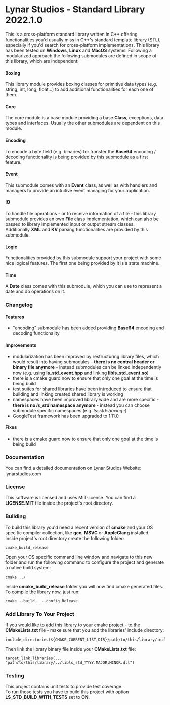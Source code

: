 # Lynar Studios - Standard Library 2022.1.0 #

This is a cross-platform standard library written in C++ offering functionalities you'd usually miss in C++'s standard template library (STL), especially if you'd search for cross-platform implementations. This library has been tested on __Windows__, __Linux__ and __MacOS__ systems.
Following a modularized approach the following submodules are defined in scope of this library, which are independent:
 
#### Boxing ####

This library module provides boxing classes for primitive data types (e.g. string, int, long, float...) to add additional functionalities for each one of them.

#### Core ####

The core module is a base module providing a base __Class__, exceptions, data types and interfaces. Usually the other submodules are dependent on this module. 

#### Encoding ####

To encode a byte field (e.g. binaries) for transfer the __Base64__ encoding / decoding functionality is being provided by this submodule as a first feature.

#### Event ####

This submodule comes with an __Event__ class, as well as with handlers and managers to provide an intuitive event managing for your application.

#### IO ####

To handle file operations - or to receive information of a file - this library submodule provides an own __File__ class implementation, which can also be passed to library implemented input or output stream classes.  
Additionally __XML__ and __KV__ parsing functionalities are provided by this submodule.

#### Logic ####

Functionalities provided by this submodule support your project with some nice logical features. The first one being provided by it is a state machine.

#### Time ####

A __Date__ class comes with this submodule, which you can use to represent a date and do operations on it. 

### Changelog ###

#### Features ####

- "encoding" submodule has been added providing __Base64__ encoding and decoding functionality

#### Improvements ####

- modularization has been improved by restructuring library files, which would result into having submodules - __there is no central header or binary file anymore__ - instead submodules can be linked independently now (e.g. using __ls_std_event.hpp__ and linking __libls_std_event.so__)
- there is a cmake guard now to ensure that only one goal at the time is being build
- test suites for shared libraries have been introduced to ensure that building and linking created shared library is working
- namespaces have been improved library wide and are more specific - __there is no _ls_std_ namespace anymore__ - instead you can choose submodule specific namespaces (e.g. _ls::std::boxing::_)
- GoogleTest framework has been upgraded to 1.11.0

#### Fixes ####

- there is a cmake guard now to ensure that only one goal at the time is being build

### Documentation ###

You can find a detailed documentation on Lynar Studios Website: lynarstudios.com

### License ###

This software is licensed and uses MIT-license. You can find a __LICENSE.MIT__ file inside the project's root directory.

### Building ###

To build this library you'd need a recent version of __cmake__ and your OS specific compiler collection, like __gcc__, __MSVC__ or __AppleClang__ installed.  
Inside project's root directory create the following folder:

```
cmake_build_release
```

Open your OS specific command line window and navigate to this new folder and run the following command to configure the project and generate a native build system:  

```
cmake ../
```

Inside __cmake_build_release__ folder you will now find cmake generated files. To compile the library now, just run:   

```
cmake --build . --config Release
```

### Add Library To Your Project ###

If you would like to add this library to your cmake project - to the __CMakeLists.txt__ file - make sure that you add the libraries' include directory:

```
include_directories(${CMAKE_CURRENT_LIST_DIR}/path/to/this/library/include)
```

Then link the library binary file inside your __CMakeLists.txt__ file:

```
target_link_libraries(... "path/to/this/library/../libls_std_YYYY.MAJOR.MINOR.dll")
```

### Testing ###

This project contains unit tests to provide test coverage.  
To run those tests you have to build this project with option __LS_STD_BUILD_WITH_TESTS__ set to __ON__.
